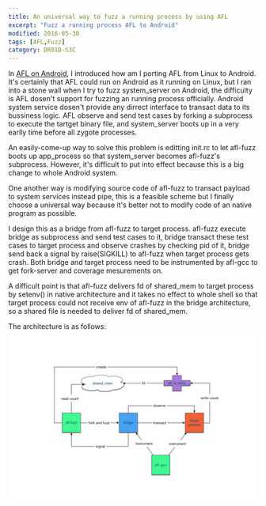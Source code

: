 ```yaml
---
title: An universal way to fuzz a running process by using AFL
excerpt: "Fuzz a running process AFL to Android"
modified: 2016-05-30
tags: [AFL,Fuzz]
category: DR01D-S3C
---
```


In [AFL on Android](http://arayz.github.io/dr01d-s3c/AFL-on-Android/), I introduced how 
am I porting AFL from Linux to Android. It's certainly that AFL could run on Android as 
it running on Linux, but I ran into a stone wall when I try to fuzz system_server on 
Android, the difficulty is AFL dosen't support for fuzzing an running process officially. 
Android system service dosen't provide any dirrect interface to transact data to its 
bussiness logic. AFL observe and send test cases by forking a subprocess to execute the 
tartget binary file, and system_server boots up in a very earlly time before all zygote 
processes.

An easily-come-up way to solve this problem is editting init.rc to let afl-fuzz boots up 
app_process so that system_server becomes afl-fuzz's subprocess. However, it's difficult to 
put into effect because this is a big change to whole Android system.

One another way is modifying source code of afl-fuzz to transact payload to system services 
instead pipe, this is a feasible scheme but I finally choose a universal way because it's 
better not to modify code of an native program as possible.

I design this as a bridge from afl-fuzz to target process. afl-fuzz execute bridge as 
subprocess and send test cases to it, bridge transact these test cases to target process 
and observe crashes by checking pid of it, bridge send back a signal by raise(SIGKILL) to 
afl-fuzz when target process gets crash. Both bridge and target process need to be instrumented 
by afl-gcc to get fork-server and coverage mesurements on.

A difficult point is that afl-fuzz delivers fd of shared_mem to target process by setenv() 
in native architecture and it takes no effect to whole shell so that target process could 
not receive env of afl-fuzz in the bridge architecture, so a shared file is needed to deliver 
fd of shared_mem.

The architecture is as follows:
![arch](/images/afl_arch.jpg)
